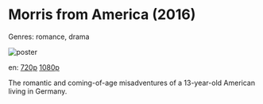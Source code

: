 # Morris from America (2016)

Genres: romance, drama

![poster](http://image.tmdb.org/t/p/w500/x0z4SHamnyV7QpFHMtEWa58FEE4.jpg)

en:
  [720p](magnet:?xt=urn:btih:BC12E724F601CBFDFB0C908456700C7D83464CDB&tr=udp://glotorrents.pw:6969/announce&tr=udp://tracker.opentrackr.org:1337/announce&tr=udp://torrent.gresille.org:80/announce&tr=udp://tracker.openbittorrent.com:80&tr=udp://tracker.coppersurfer.tk:6969&tr=udp://tracker.leechers-paradise.org:6969&tr=udp://p4p.arenabg.ch:1337&tr=udp://tracker.internetwarriors.net:1337)
  [1080p](magnet:?xt=urn:btih:7EEA99D8F4A4847E16B144DD0701572848199B8C&tr=udp://glotorrents.pw:6969/announce&tr=udp://tracker.opentrackr.org:1337/announce&tr=udp://torrent.gresille.org:80/announce&tr=udp://tracker.openbittorrent.com:80&tr=udp://tracker.coppersurfer.tk:6969&tr=udp://tracker.leechers-paradise.org:6969&tr=udp://p4p.arenabg.ch:1337&tr=udp://tracker.internetwarriors.net:1337)
  


The romantic and coming-of-age misadventures of a 13-year-old American living in Germany.